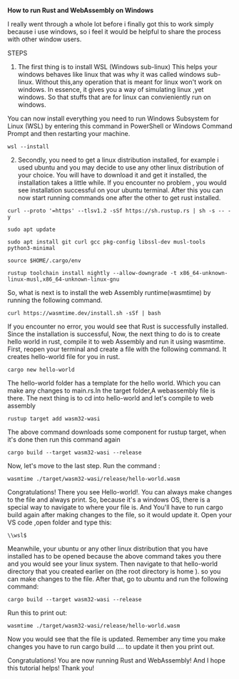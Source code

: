 ****How to run Rust and WebAssembly on Windows****

I really went through a whole lot before i finally got this to work simply because i use windows, so i feel it would be helpful to share the process with other window users.

STEPS
1. The first thing is to install WSL (Windows sub-linux) This helps your windows behaves like linux that was why it was called windows sub-linux. Without this,any operation that is meant for linux won't work on windows. In essence, it gives you a way of simulating linux ,yet windows. So that stuffs that are for linux can convieniently run on windows.

You can now install everything you need to run Windows Subsystem for Linux (WSL) by entering this command in PowerShell or Windows Command Prompt and then restarting your machine.

```
wsl --install
```

2. Secondly, you need to get a linux distribution installed, for example i used ubuntu and you may decide to use any other linux distribution of your choice. You will have to download it and get it installed, the installation takes a little while. If you encounter no problem , you would see installation successful on your ubuntu terminal. After this you can now start running commands one after the other to get rust installed.

```
curl --proto '=https' --tlsv1.2 -sSf https://sh.rustup.rs | sh -s -- -y
```
```
sudo apt update
```
```
sudo apt install git curl gcc pkg-config libssl-dev musl-tools python3-minimal
```
```
source $HOME/.cargo/env
```
```
rustup toolchain install nightly --allow-downgrade -t x86_64-unknown-linux-musl,x86_64-unknown-linux-gnu
```

So, what is next is to install the web Assembly runtime(wasmtime) by running the following command.


```
curl https://wasmtime.dev/install.sh -sSf | bash
```

If you encounter no error, you would see that Rust is successfully installed. Since the installation is successful, Now, the next thing to do is to create hello world in rust, compile it to web Assembly and run it using wasmtime.
First, reopen your terminal and create a file with the following command. It creates hello-world file for you in rust.

```
cargo new hello-world
```

The hello-world folder has a template for the hello world. Which you can make any changes to main.rs.In the target folder,A webassembly file is there.
The next thing is to cd into hello-world and let's compile to web assembly

```
rustup target add wasm32-wasi
```
The above command downloads some component for rustup target, when it's done then run this command again

```
cargo build --target wasm32-wasi --release
```

Now, let's move to the last step. Run the command :

```
wasmtime ./target/wasm32-wasi/release/hello-world.wasm
```

Congratulations! There you see Hello-world!. You can always make changes to the file and always print. So, because it's a windows OS, there is a special way to navigate to where your file is. And You'll have to run cargo build again after making changes to the file, so it would update it. Open your VS code ,open folder and type this:


```
\\wsl$
```

Meanwhile, your ubuntu or any other linux distribution that you have installed has to be opened because the above command  takes you there and you would see your linux system. Then navigate to that hello-world directory that you created earlier on (the root directory is home ). so you can make changes to the file. After that, go to ubuntu and  run the following command:

```
cargo build --target wasm32-wasi --release
```

Run this to print out:

```
wasmtime ./target/wasm32-wasi/release/hello-world.wasm
```

Now you would see that the file is updated. Remember any time you make changes you have to run cargo build .... to update it then you print out.

Congratulations! 
You are now running Rust and WebAssembly!
And I hope this tutorial helps!
Thank you!